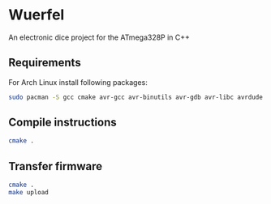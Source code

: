 # Wuerfel

An electronic dice project for the ATmega328P in C++ 

## Requirements

For Arch Linux install following packages:

```bash
sudo pacman -S gcc cmake avr-gcc avr-binutils avr-gdb avr-libc avrdude simavr arduino-avr-core
```

## Compile instructions

```bash
cmake .
```

## Transfer firmware

```bash
cmake .
make upload
```